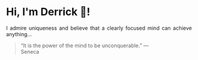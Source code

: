 # Hi, I'm Derrick 👋!
<p align="justify">I admire uniqueness and believe that a clearly focused mind can achieve anything...</p> 
<!-- #quote-start -->
<blockquote>&ldquo;It is the power of the mind to be unconquerable.&rdquo; &mdash; <footer>Seneca</footer></blockquote>
<!-- #quote-end -->

